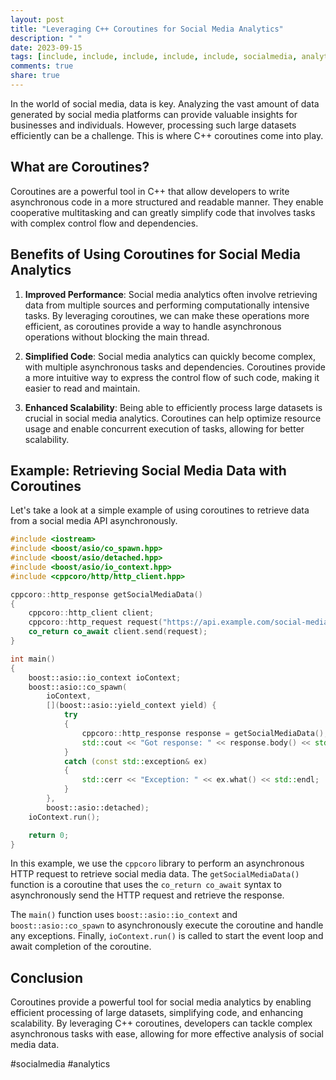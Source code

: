 ```yaml
---
layout: post
title: "Leveraging C++ Coroutines for Social Media Analytics"
description: " "
date: 2023-09-15
tags: [include, include, include, include, include, socialmedia, analytics]
comments: true
share: true
---
```


In the world of social media, data is key. Analyzing the vast amount of data generated by social media platforms can provide valuable insights for businesses and individuals. However, processing such large datasets efficiently can be a challenge. This is where C++ coroutines come into play.

## What are Coroutines?

Coroutines are a powerful tool in C++ that allow developers to write asynchronous code in a more structured and readable manner. They enable cooperative multitasking and can greatly simplify code that involves tasks with complex control flow and dependencies.

## Benefits of Using Coroutines for Social Media Analytics

1. **Improved Performance**: Social media analytics often involve retrieving data from multiple sources and performing computationally intensive tasks. By leveraging coroutines, we can make these operations more efficient, as coroutines provide a way to handle asynchronous operations without blocking the main thread.

2. **Simplified Code**: Social media analytics can quickly become complex, with multiple asynchronous tasks and dependencies. Coroutines provide a more intuitive way to express the control flow of such code, making it easier to read and maintain.

3. **Enhanced Scalability**: Being able to efficiently process large datasets is crucial in social media analytics. Coroutines can help optimize resource usage and enable concurrent execution of tasks, allowing for better scalability.

## Example: Retrieving Social Media Data with Coroutines

Let's take a look at a simple example of using coroutines to retrieve data from a social media API asynchronously.

```cpp
#include <iostream>
#include <boost/asio/co_spawn.hpp>
#include <boost/asio/detached.hpp>
#include <boost/asio/io_context.hpp>
#include <cppcoro/http/http_client.hpp>

cppcoro::http_response getSocialMediaData()
{
    cppcoro::http_client client;
    cppcoro::http_request request("https://api.example.com/social-media");
    co_return co_await client.send(request);
}

int main()
{
    boost::asio::io_context ioContext;
    boost::asio::co_spawn(
        ioContext,
        [](boost::asio::yield_context yield) {
            try
            {
                cppcoro::http_response response = getSocialMediaData();
                std::cout << "Got response: " << response.body() << std::endl;
            }
            catch (const std::exception& ex)
            {
                std::cerr << "Exception: " << ex.what() << std::endl;
            }
        },
        boost::asio::detached);
    ioContext.run();

    return 0;
}
```

In this example, we use the `cppcoro` library to perform an asynchronous HTTP request to retrieve social media data. The `getSocialMediaData()` function is a coroutine that uses the `co_return co_await` syntax to asynchronously send the HTTP request and retrieve the response.

The `main()` function uses `boost::asio::io_context` and `boost::asio::co_spawn` to asynchronously execute the coroutine and handle any exceptions. Finally, `ioContext.run()` is called to start the event loop and await completion of the coroutine.

## Conclusion

Coroutines provide a powerful tool for social media analytics by enabling efficient processing of large datasets, simplifying code, and enhancing scalability. By leveraging C++ coroutines, developers can tackle complex asynchronous tasks with ease, allowing for more effective analysis of social media data.

#socialmedia #analytics